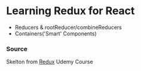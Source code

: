 # Learning Redux for React

- Reducers & rootReducer/combineReducers
- Containers('Smart' Components)



### Source
Skelton from [Redux](https://www.udemy.com/react-redux/) Udemy Course
